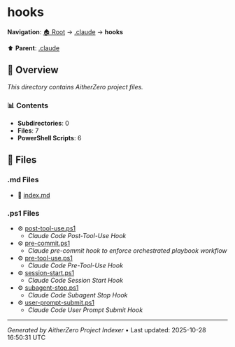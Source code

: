 # hooks

**Navigation**: [🏠 Root](../../index.md) → [.claude](../index.md) → **hooks**

⬆️ **Parent**: [.claude](../index.md)

## 📖 Overview

*This directory contains AitherZero project files.*

### 📊 Contents

- **Subdirectories**: 0
- **Files**: 7
- **PowerShell Scripts**: 6

## 📄 Files

### .md Files

- 📝 [index.md](./index.md)

### .ps1 Files

- ⚙️ [post-tool-use.ps1](./post-tool-use.ps1)
  - *Claude Code Post-Tool-Use Hook*
- ⚙️ [pre-commit.ps1](./pre-commit.ps1)
  - *Claude pre-commit hook to enforce orchestrated playbook workflow*
- ⚙️ [pre-tool-use.ps1](./pre-tool-use.ps1)
  - *Claude Code Pre-Tool-Use Hook*
- ⚙️ [session-start.ps1](./session-start.ps1)
  - *Claude Code Session Start Hook*
- ⚙️ [subagent-stop.ps1](./subagent-stop.ps1)
  - *Claude Code Subagent Stop Hook*
- ⚙️ [user-prompt-submit.ps1](./user-prompt-submit.ps1)
  - *Claude Code User Prompt Submit Hook*

---

*Generated by AitherZero Project Indexer* • Last updated: 2025-10-28 16:50:31 UTC

